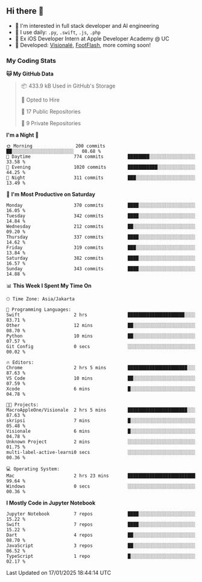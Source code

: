 ## Hi there 👋

- 🤖 I'm interested in full stack developer and AI engineering
- 🌱 I use daily: `.py`, `.swift`, `.js`, `.php`
- 🍎 Ex iOS Developer Intern at Apple Developer Academy @ UC
- 🔨 Developed: [Visionalé](https://apps.apple.com/id/app/visional%C3%A9/id6737191146), [FootFlash](https://apps.apple.com/id/app/footflash/id6550905078), more coming soon!

### My Coding Stats

<!--START_SECTION:waka-->
**🐱 My GitHub Data** 

> 📦 433.9 kB Used in GitHub's Storage 
 > 
> 💼 Opted to Hire
 > 
> 📜 17 Public Repositories 
 > 
> 🔑 9 Private Repositories 
 > 
**I'm a Night 🦉** 

```text
🌞 Morning                200 commits         ██░░░░░░░░░░░░░░░░░░░░░░░   08.68 % 
🌆 Daytime                774 commits         ████████░░░░░░░░░░░░░░░░░   33.58 % 
🌃 Evening                1020 commits        ███████████░░░░░░░░░░░░░░   44.25 % 
🌙 Night                  311 commits         ███░░░░░░░░░░░░░░░░░░░░░░   13.49 % 
```
📅 **I'm Most Productive on Saturday** 

```text
Monday                   370 commits         ████░░░░░░░░░░░░░░░░░░░░░   16.05 % 
Tuesday                  342 commits         ████░░░░░░░░░░░░░░░░░░░░░   14.84 % 
Wednesday                212 commits         ██░░░░░░░░░░░░░░░░░░░░░░░   09.20 % 
Thursday                 337 commits         ████░░░░░░░░░░░░░░░░░░░░░   14.62 % 
Friday                   319 commits         ███░░░░░░░░░░░░░░░░░░░░░░   13.84 % 
Saturday                 382 commits         ████░░░░░░░░░░░░░░░░░░░░░   16.57 % 
Sunday                   343 commits         ████░░░░░░░░░░░░░░░░░░░░░   14.88 % 
```


📊 **This Week I Spent My Time On** 

```text
🕑︎ Time Zone: Asia/Jakarta

💬 Programming Languages: 
Swift                    2 hrs               █████████████████████░░░░   83.71 % 
Other                    12 mins             ██░░░░░░░░░░░░░░░░░░░░░░░   08.70 % 
Python                   10 mins             ██░░░░░░░░░░░░░░░░░░░░░░░   07.57 % 
Git Config               0 secs              ░░░░░░░░░░░░░░░░░░░░░░░░░   00.02 % 

🔥 Editors: 
Chrome                   2 hrs 5 mins        ██████████████████████░░░   87.63 % 
VS Code                  10 mins             ██░░░░░░░░░░░░░░░░░░░░░░░   07.59 % 
Xcode                    6 mins              █░░░░░░░░░░░░░░░░░░░░░░░░   04.78 % 

🐱‍💻 Projects: 
MacroAppleOne/Visionale  2 hrs 5 mins        ██████████████████████░░░   87.63 % 
skripsi                  7 mins              █░░░░░░░░░░░░░░░░░░░░░░░░   05.48 % 
Visionale                6 mins              █░░░░░░░░░░░░░░░░░░░░░░░░   04.78 % 
Unknown Project          2 mins              ░░░░░░░░░░░░░░░░░░░░░░░░░   01.75 % 
multi-label-active-learni0 secs              ░░░░░░░░░░░░░░░░░░░░░░░░░   00.36 % 

💻 Operating System: 
Mac                      2 hrs 23 mins       █████████████████████████   99.64 % 
Windows                  0 secs              ░░░░░░░░░░░░░░░░░░░░░░░░░   00.36 % 
```

**I Mostly Code in Jupyter Notebook** 

```text
Jupyter Notebook         7 repos             ████░░░░░░░░░░░░░░░░░░░░░   15.22 % 
Swift                    7 repos             ████░░░░░░░░░░░░░░░░░░░░░   15.22 % 
Dart                     4 repos             ██░░░░░░░░░░░░░░░░░░░░░░░   08.70 % 
JavaScript               3 repos             ██░░░░░░░░░░░░░░░░░░░░░░░   06.52 % 
TypeScript               1 repo              █░░░░░░░░░░░░░░░░░░░░░░░░   02.17 % 
```




 Last Updated on 17/01/2025 18:44:14 UTC
<!--END_SECTION:waka-->

<!--
**nico-samuelson/nico-samuelson** is a ✨ _special_ ✨ repository because its `README.md` (this file) appears on your GitHub profile.

Here are some ideas to get you started:

- 🔭 I’m currently working on ...
- 🌱 I’m currently learning ...
- 👯 I’m looking to collaborate on ...
- 🤔 I’m looking for help with ...
- 💬 Ask me about ...
- 📫 How to reach me: ...
- 😄 Pronouns: ...
- ⚡ Fun fact: ...
-->
